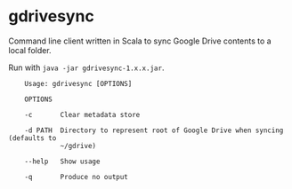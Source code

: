 # gdrivesync

Command line client written in Scala to sync Google Drive contents to a local folder.

Run with `java -jar gdrivesync-1.x.x.jar`.

```
    Usage: gdrivesync [OPTIONS]

    OPTIONS

    -c       Clear metadata store

    -d PATH  Directory to represent root of Google Drive when syncing (defaults to
             ~/gdrive)

    --help   Show usage

    -q       Produce no output
```
